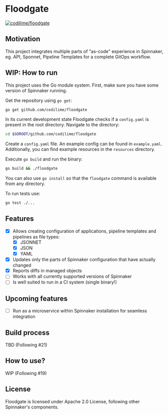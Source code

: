 # Floodgate

[![codilime/floodgate](https://circleci.com/gh/codilime/floodgate/tree/master.svg?style=svg)](https://app.circleci.com/pipelines/github/codilime/floodgate)

## Motivation

This project integrates multiple parts of "as-code" experience in Spinnaker, eg. API, Sponnet, Pipeline Templates for a complete GitOps workflow. 

## WIP: How to run

This project uses the Go module system.
First, make sure you have some version of Spinnaker running.

Get the repository using `go get`:
```bash
go get github.com/codilime/floodgate
```
In its current development state Floodgate checks if a `config.yaml` is present in the root directory.
Navigate to the directory:
```bash
cd $GOROOT/github.com/codilime/floodgate
```
Create a `config.yaml` file. An example config can be found in `example.yaml`.
Additionally, you can find example resources in the `resources` directory.

Execute `go build` and run the binary:
```bash
go build && ./floodgate
```
You can also use `go install` so that the `floodgate` command is available from any directory.

To run tests use:
```bash
go test ./...
```

## Features

- [x] Allows creating configuration of applications, pipeline templates and pipelines as file types:
  - [x] JSONNET
  - [x] JSON
  - [x] YAML
- [x] Updates only the parts of Spinnaker configuration that have actually changed
- [x] Reports diffs in managed objects 
- [ ] Works with all currently supported versions of Spinnaker
- [ ] Is well suited to run in a CI system (single binary!)

## Upcoming features

- [ ] Run as a microservice within Spinnaker installation for seamless integration

## Build process

TBD (Following #21)

## How to use?

WIP (Following #19)

## License

Floodgate is licensed under Apache 2.0 License, following other Spinnaker's components.

